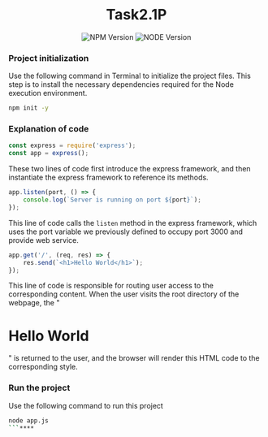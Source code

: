<div align="center">
  <br/>
  <h1> <b> Task2.1P </b></h1>
</div>
<p align="center">
  <img alt="NPM Version" src="https://img.shields.io/badge/npm-10.1.0-red">
  <img alt="NODE Version" src="https://img.shields.io/badge/NodeJS-20.9.0-green">
</p>

### Project initialization
Use the following command in Terminal to initialize the project files. This step is to install the necessary dependencies required for the Node execution environment.
``` bash
npm init -y
```

### Explanation of code
``` js
const express = require('express');
const app = express();
```
These two lines of code first introduce the express framework, and then instantiate the express framework to reference its methods.

``` js
app.listen(port, () => {
    console.log(`Server is running on port ${port}`);
});
```
This line of code calls the ``listen`` method in the express framework, which uses the port variable we previously defined to occupy port 3000 and provide web service.

``` js
app.get('/', (req, res) => {
    res.send(`<h1>Hello World</h1>`);
});
```
This line of code is responsible for routing user access to the corresponding content. When the user visits the root directory of the webpage, the "<h1>Hello World</h1>" is returned to the user, and the browser will render this HTML code to the corresponding style.

### Run the project
Use the following command to run this project
``` bash
node app.js
```****
